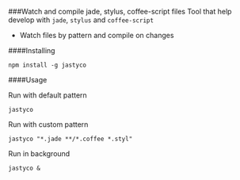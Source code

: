 ###Watch and compile jade, stylus, coffee-script files
Tool that help develop with `jade`, `stylus` and `coffee-script`
* Watch files by pattern and compile on changes

####Installing
```
npm install -g jastyco
```

####Usage

Run with default pattern
```
jastyco
```

Run with custom pattern
```
jastyco "*.jade **/*.coffee *.styl"
```

Run in background
```
jastyco &
```
